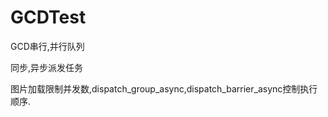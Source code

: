 # GCDTest
 GCD串行,并行队列
 
  同步,异步派发任务
  
  图片加载限制并发数,dispatch_group_async,dispatch_barrier_async控制执行顺序.
    
